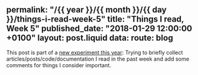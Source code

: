 permalink: "/{{ year }}/{{ month }}/{{ day }}/things-i-read-week-5"
title: "Things I read, Week 5"
published_date: "2018-01-29 12:00:00 +0100"
layout: post.liquid
data:
  route: blog
---

This post is part of a [new experiment this year](/2018/01/08/things-i-read-week-2/index.html):
Trying to briefly collect articles/posts/code/documentation I read in the past week and add some comments for things I consider important.
